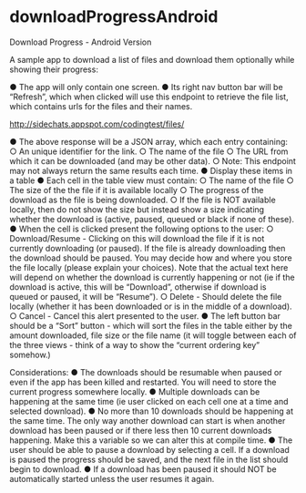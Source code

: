 # downloadProgressAndroid
Download Progress - Android Version

A sample app to download a list of files and download them optionally while showing their progress:

●	The app will only contain one screen.
●	Its right nav button bar will be “Refresh”, which when clicked will use this endpoint to retrieve the file list, which contains urls for the files and their names.

http://sidechats.appspot.com/codingtest/files/

●	The above response will be a JSON array, which each entry containing:
○	An unique identifier for the link.
○	The name of the file
○	The URL from which it can be downloaded (and may be other data).
○	Note: This endpoint may not always return the same results each time.
●	Display these items in a table
●	Each cell in the table view must contain:
○	The name of the file
○	The size of the the file if it is available locally
○	The progress of the download as the file is being downloaded.
○	If the file is NOT available locally, then do not show the size but instead show a size indicating whether the download is (active, paused, queued or black if none of these).
●	When the cell is clicked present the following options to the user:
○	Download/Resume - Clicking on this will download the file if it is not currently downloading (or paused).  If the file is already downloading then the download should be paused.   You may decide how and where you store the file locally (please explain your choices).   Note that the actual text here will depend on whether the download is currently happening or not (ie if the download is active, this will be “Download”, otherwise if download is queued or paused, it will be “Resume”).
○	Delete - Should delete the file locally (whether it has been downloaded or is in the middle of a download).
○	Cancel - Cancel this alert presented to the user.
●	The left button bar should be a “Sort” button - which will sort the files in the table either by the amount downloaded, file size or the file name (it will toggle between each of the three views - think of a way to show the “current ordering key” somehow.)

Considerations:
●	The downloads should be resumable when paused or even if the app has been killed and restarted.  You will need to store the current progress somewhere locally.
●	Multiple downloads can be happening at the same time (ie user clicked on each cell one at a time and selected download).
●	No more than 10 downloads should be happening at the same time.  The only way another download can start is when another download has been paused or if there less then 10 current downloads happening.  Make this a variable so we can alter this at compile time.
●	The user should be able to pause a download by selecting a cell.  If a download is paused the progress should be saved, and the next file in the list should begin to download.
●	If a download has been paused it should NOT be automatically started unless the user resumes it again.
